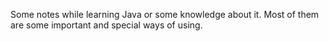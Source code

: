 Some notes while learning Java or some knowledge about it. Most of them are some important and special ways of using.
